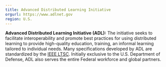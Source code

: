 ```yaml
---
title: Advanced Distributed Learning Initiative
orgurl: https://www.adlnet.gov
region: U.S.
---
```

**Advanced Distributed Learning Initiative (ADL):** The initiative seeks to facilitate interoperability and promote best practices for using distributed learning to provide high-quality education, training, an informal learning tailored to individual needs. Many specifications developed by ADL are standardized by the [IEEE LTSC](/stds/ieee-ltsc.html). Initially exclusive to the U.S. Department of Defense, ADL also serves the entire Federal workforce and global partners. 